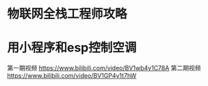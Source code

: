 # 物联网全栈工程师攻略
# 用小程序和esp控制空调
第一期视频 https://www.bilibili.com/video/BV1wb4y1C78A
第二期视频 https://www.bilibili.com/video/BV1GP4y1t7hW

